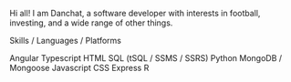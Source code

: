 Hi all! I am Danchat, a software developer with interests in football, investing, and a wide range of other things.

Skills / Languages / Platforms 

Angular
Typescript
HTML
SQL (tSQL / SSMS / SSRS)
Python
MongoDB / Mongoose
Javascript
CSS
Express
R
